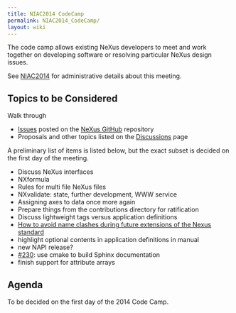 ```yaml
---
title: NIAC2014 CodeCamp
permalink: NIAC2014_CodeCamp/
layout: wiki
---
```


The code camp allows existing NeXus developers to meet and work together
on developing software or resolving particular NeXus design issues.

See [NIAC2014](NIAC2014 "wikilink") for administrative details about
this meeting.

Topics to be Considered
-----------------------

Walk through

-   [Issues](https://github.com/nexusformat/definitions/issues) posted
    on the [NeXus GitHub](https://github.com/nexusformat) repository
-   Proposals and other topics listed on the
    [Discussions](Discussions "wikilink") page

A preliminary list of items is listed below, but the exact subset is
decided on the first day of the meeting.

-   Discuss NeXus interfaces
-   NXformula
-   Rules for multi file NeXus files
-   NXvalidate: state, further development, WWW service
-   Assigning axes to data once more again
-   Prepare things from the contributions directory for ratification
-   Discuss lightweight tags versus application definitions
-   [How to avoid name clashes during future extensions of the Nexus
    standard](How_to_avoid_name_clashes_during_future_extensions_of_the_Nexus_standard "wikilink")
-   highlight optional contents in application definitions in manual
-   new NAPI release?
-   [\#230](https://github.com/nexusformat/definitions/issues/230): use
    cmake to build Sphinx documentation
-   finish support for attribute arrays

Agenda
------

To be decided on the first day of the 2014 Code Camp.
